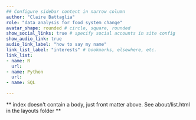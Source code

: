 ```yaml
---
## Configure sidebar content in narrow column
author: "Claire Battaglia"
role: "data analysis for food system change"
avatar_shape: rounded # circle, square, rounded
show_social_links: true # specify social accounts in site config
show_audio_link: true
audio_link_label: "how to say my name"
link_list_label: "interests" # bookmarks, elsewhere, etc.
link_list:
- name: R
  url: 
- name: Python
  url: 
- name: SQL

---
```


** index doesn't contain a body, just front matter above.
See about/list.html in the layouts folder **
